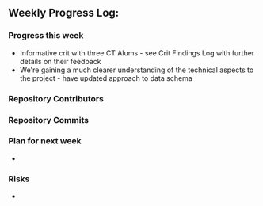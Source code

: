 
## Weekly Progress Log:
### Progress this week
* Informative crit with three CT Alums - see Crit Findings Log with further details on their feedback
* We're gaining a much clearer understanding of the technical aspects to the project - have updated approach to data schema

### Repository Contributors
### Repository Commits


### Plan for next week
* 

### Risks
* 
